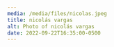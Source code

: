 ```yaml
---
media: /media/files/nicolas.jpeg
title: nicolás vargas
alt: Photo of nicolás vargas
date: 2022-09-22T16:35:00-0500
---
```

